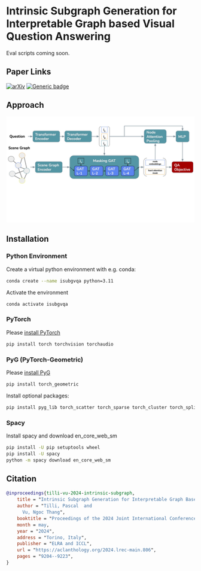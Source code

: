 # Intrinsic Subgraph Generation for Interpretable Graph based Visual Question Answering

Eval scripts coming soon.

## Paper Links
[![arXiv](https://img.shields.io/badge/arXiv-2403.17647-b31b1b.svg?style=flat)](https://arxiv.org/abs/2403.17647)
[![Generic badge](https://img.shields.io/badge/LREC_COLING-Link-GREEN.svg)](https://aclanthology.org/2024.lrec-main.806)

## Approach
![Architecture](./Architecture.jpg)

## Installation
### Python Environment
Create a virtual python environment with e.g. conda:
```bash
conda create --name isubgvqa python=3.11
```
Activate the environment
```bash
conda activate isubgvqa
```
### PyTorch
Please [install PyTorch](https://pytorch.org/get-started/locally/)
```bash
pip install torch torchvision torchaudio
```

### PyG (PyTorch-Geometric)
Please [install PyG](https://pytorch-geometric.readthedocs.io/en/latest/install/installation.html) 
```bash
pip install torch_geometric
```
Install optional packages:
```bash
pip install pyg_lib torch_scatter torch_sparse torch_cluster torch_spline_conv -f https://data.pyg.org/whl/torch-2.2.0+cu121.html
```

### Spacy
Install spacy and download en_core_web_sm
```bash
pip install -U pip setuptools wheel
pip install -U spacy
python -m spacy download en_core_web_sm
```

## Citation
```bibtex
@inproceedings{tilli-vu-2024-intrinsic-subgraph,
    title = "Intrinsic Subgraph Generation for Interpretable Graph Based Visual Question Answering",
    author = "Tilli, Pascal  and
      Vu, Ngoc Thang",
    booktitle = "Proceedings of the 2024 Joint International Conference on Computational Linguistics, Language Resources and Evaluation (LREC-COLING 2024)",
    month = may,
    year = "2024",
    address = "Torino, Italy",
    publisher = "ELRA and ICCL",
    url = "https://aclanthology.org/2024.lrec-main.806",
    pages = "9204--9223",
}
```
